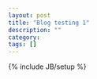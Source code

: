 ```yaml
---
layout: post
title: "Blog testing 1"
description: ""
category: 
tags: []
---
```

{% include JB/setup %}
